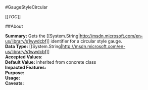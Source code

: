 #GaugeStyleCircular

[[_TOC_]]

##About

**Summary:** Gets the [[System.String|http://msdn.microsoft.com/en-us/library/s1wwdcbf]] identifier for a circular style gauge.  
**Data Type:** [[System.String|http://msdn.microsoft.com/en-us/library/s1wwdcbf]]  
**Accepted Values:**   
**Default Value:** inherited from concrete class  
**Impacted Features:**   
**Purpose:**   
**Usage:**   
**Caveats:**   

